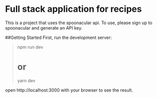 # Full stack application for recipes

This is a project that uses the spoonacular api. To use, please sign up to spoonacular and generate an API key.

##Getting Started
First, run the development server:

>npm run dev
># or
>yarn dev

open http://localhost:3000 with your browser to see the result.

